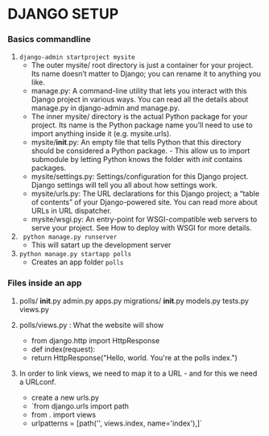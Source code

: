 # DJANGO SETUP

### Basics commandline
1. `django-admin startproject mysite`
    - The outer mysite/ root directory is just a container for your project. Its name doesn’t matter to Django; you can rename it to anything you like.
    - manage.py: A command-line utility that lets you interact with this Django project in various ways. You can read all the details about manage.py in django-admin and manage.py. 
    - The inner mysite/ directory is the actual Python package for your project. Its name is the Python package name you’ll need to use to import anything inside it (e.g. mysite.urls).
    - mysite/__init__.py: An empty file that tells Python that this directory should be considered a Python package. 
            - This allow us to import submodule by letting Python knows the folder with _init_ contains packages.
    - mysite/settings.py: Settings/configuration for this Django project. Django settings will tell you all about how settings work.
    - mysite/urls.py: The URL declarations for this Django project; a “table of contents” of your Django-powered site. You can read more about URLs in URL dispatcher.
    - mysite/wsgi.py: An entry-point for WSGI-compatible web servers to serve your project. See How to deploy with WSGI for more details.
2. ` python manage.py runserver` 
    - This will satart up the development server
3. `python manage.py startapp polls`
    - Creates an app folder `polls` 

### Files inside an app 
1. polls/
    __init__.py
    admin.py
    apps.py
    migrations/
        __init__.py
    models.py
    tests.py
    views.py
    
2. polls/views.py : What the website will show 
   - from django.http import HttpResponse
   - def index(request):
   - return HttpResponse("Hello, world. You're at the polls index.")
3. In order to link views,  we need to map it to a URL - and for this we need a URLconf.   
   - create a new urls.py
   - `from django.urls import path
   - from . import views
   - urlpatterns = [path('', views.index, name='index'),]`
   
